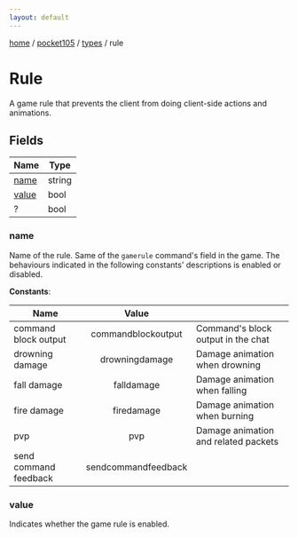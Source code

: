 ```yaml
---
layout: default
---
```


[home](/)  /  [pocket105](/protocol/pocket105)  /  [types](/protocol/pocket105/types)  /  rule

# Rule

A game rule that prevents the client from doing client-side actions and animations.

## Fields

Name | Type
---|---
[name](#name) | string
[value](#value) | bool
? | bool

### name

Name of the rule. Same of the `gamerule` command's field in the game.
The behaviours indicated in the following constants' descriptions is enabled or disabled.

**Constants**:

Name | Value |  |
---|:---:|---
command block output | commandblockoutput | Command's block output in the chat
drowning damage | drowningdamage | Damage animation when drowning
fall damage | falldamage | Damage animation when falling
fire damage | firedamage | Damage animation when burning
pvp | pvp | Damage animation and related packets
send command feedback | sendcommandfeedback | 

### value

Indicates whether the game rule is enabled.
